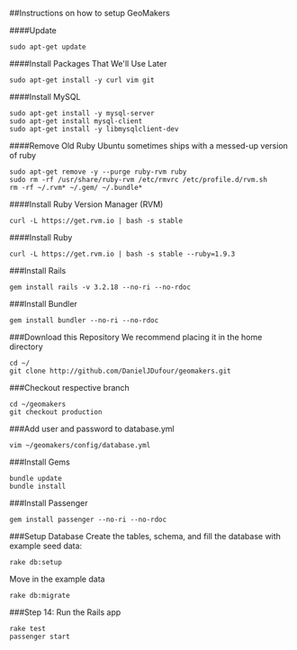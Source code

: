 ##Instructions on how to setup GeoMakers

####Update
```
sudo apt-get update
```


####Install Packages That We'll Use Later
```
sudo apt-get install -y curl vim git
```


####Install MySQL
```
sudo apt-get install -y mysql-server
sudo apt-get install mysql-client
sudo apt-get install -y libmysqlclient-dev
```


####Remove Old Ruby
Ubuntu sometimes ships with a messed-up version of ruby
```
sudo apt-get remove -y --purge ruby-rvm ruby
sudo rm -rf /usr/share/ruby-rvm /etc/rmvrc /etc/profile.d/rvm.sh
rm -rf ~/.rvm* ~/.gem/ ~/.bundle*
```


####Install Ruby Version Manager (RVM)
```
curl -L https://get.rvm.io | bash -s stable
```


####Install Ruby
```
curl -L https://get.rvm.io | bash -s stable --ruby=1.9.3
```

###Install Rails
```
gem install rails -v 3.2.18 --no-ri --no-rdoc
```


###Install Bundler
```
gem install bundler --no-ri --no-rdoc
```


###Download this Repository
We recommend placing it in the home directory
```
cd ~/
git clone http://github.com/DanielJDufour/geomakers.git
```


###Checkout respective branch
```
cd ~/geomakers
git checkout production
```


###Add user and password to database.yml
```
vim ~/geomakers/config/database.yml
```


###Install Gems
```
bundle update
bundle install
```


###Install Passenger
```
gem install passenger --no-ri --no-rdoc
```

###Setup Database
Create the tables, schema, and fill the database with example seed data:
```
rake db:setup
```
Move in the example data
```
rake db:migrate
```


###Step 14: Run the Rails app
```
rake test
passenger start
```
